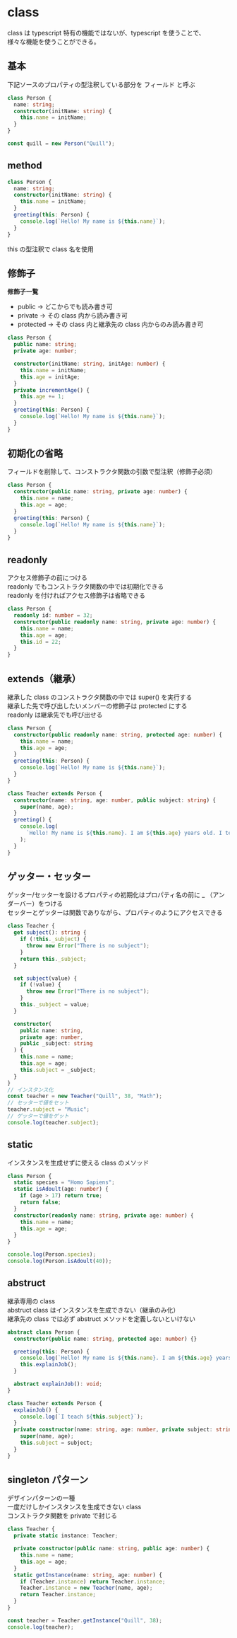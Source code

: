 # class

class は typescript 特有の機能ではないが、typescript を使うことで、  
様々な機能を使うことができる。

## 基本

下記ソースのプロパティの型注釈している部分を フィールド と呼ぶ

```typescript
class Person {
  name: string;
  constructor(initName: string) {
    this.name = initName;
  }
}

const quill = new Person("Quill");
```

## method

```typescript
class Person {
  name: string;
  constructor(initName: string) {
    this.name = initName;
  }
  greeting(this: Person) {
    console.log(`Hello! My name is ${this.name}`);
  }
}
```

this の型注釈で class 名を使用

## 修飾子

**修飾子一覧**

- public → どこからでも読み書き可
- private → その class 内から読み書き可
- protected → その class 内と継承先の class 内からのみ読み書き可

```typescript
class Person {
  public name: string;
  private age: number;

  constructor(initName: string, initAge: number) {
    this.name = initName;
    this.age = initAge;
  }
  private incrementAge() {
    this.age += 1;
  }
  greeting(this: Person) {
    console.log(`Hello! My name is ${this.name}`);
  }
}
```

## 初期化の省略

フィールドを削除して、コンストラクタ関数の引数で型注釈（修飾子必須）

```typescript
class Person {
  constructor(public name: string, private age: number) {
    this.name = name;
    this.age = age;
  }
  greeting(this: Person) {
    console.log(`Hello! My name is ${this.name}`);
  }
}
```

## readonly

アクセス修飾子の前につける  
readonly でもコンストラクタ関数の中では初期化できる  
readonly を付ければアクセス修飾子は省略できる

```typescript
class Person {
  readonly id: number = 32;
  constructor(public readonly name: string, private age: number) {
    this.name = name;
    this.age = age;
    this.id = 22;
  }
}
```

## extends（継承）

継承した class のコンストラクタ関数の中では super() を実行する  
継承した先で呼び出したいメンバーの修飾子は protected にする  
readonly は継承先でも呼び出せる

```typescript
class Person {
  constructor(public readonly name: string, protected age: number) {
    this.name = name;
    this.age = age;
  }
  greeting(this: Person) {
    console.log(`Hello! My name is ${this.name}`);
  }
}

class Teacher extends Person {
  constructor(name: string, age: number, public subject: string) {
    super(name, age);
  }
  greeting() {
    console.log(
      `Hello! My name is ${this.name}. I am ${this.age} years old. I teach ${this.subject}`
    );
  }
}
```

## ゲッター・セッター

ゲッター/セッターを設けるプロパティの初期化はプロパティ名の前に \_ （アンダーバー）をつける  
セッターとゲッターは関数でありながら、プロパティのようにアクセスできる

```typescript
class Teacher {
  get subject(): string {
    if (!this._subject) {
      throw new Error("There is no subject");
    }
    return this._subject;
  }

  set subject(value) {
    if (!value) {
      throw new Error("There is no subject");
    }
    this._subject = value;
  }

  constructor(
    public name: string,
    private age: number,
    public _subject: string
  ) {
    this.name = name;
    this.age = age;
    this.subject = _subject;
  }
}
// インスタンス化
const teacher = new Teacher("Quill", 38, "Math");
// セッターで値をセット
teacher.subject = "Music";
// ゲッターで値をゲット
console.log(teacher.subject);
```

## static

インスタンスを生成せずに使える class のメソッド

```typescript
class Person {
  static species = "Homo Sapiens";
  static isAdoult(age: number) {
    if (age > 17) return true;
    return false;
  }
  constructor(readonly name: string, private age: number) {
    this.name = name;
    this.age = age;
  }
}

console.log(Person.species);
console.log(Person.isAdoult(40));
```

## abstruct

継承専用の class  
abstruct class はインスタンスを生成できない（継承のみ化）  
継承先の class では必ず abstruct メソッドを定義しないといけない

```typescript
abstract class Person {
  constructor(public name: string, protected age: number) {}

  greeting(this: Person) {
    console.log(`Hello! My name is ${this.name}. I am ${this.age} years old.`);
    this.explainJob();
  }

  abstract explainJob(): void;
}

class Teacher extends Person {
  explainJob() {
    console.log(`I teach ${this.subject}`);
  }
  private constructor(name: string, age: number, private subject: string) {
    super(name, age);
    this.subject = subject;
  }
}
```

## singleton パターン

デザインパターンの一種  
一度だけしかインスタンスを生成できない class  
コンストラクタ関数を private で封じる

```typescript
class Teacher {
  private static instance: Teacher;

  private constructor(public name: string, public age: number) {
    this.name = name;
    this.age = age;
  }
  static getInstance(name: string, age: number) {
    if (Teacher.instance) return Teacher.instance;
    Teacher.instance = new Teacher(name, age);
    return Teacher.instance;
  }
}

const teacher = Teacher.getInstance("Quill", 38);
console.log(teacher);
```
